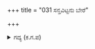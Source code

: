 +++
title = "031 ಸನ್ತವಿಟ್ಟನು ಬೇರೆ"

+++

<details><summary>ಗದ್ಯ (ಕ.ಗ.ಪ) </summary>

31. ಧರ್ಮರಾಯ ಭೀಮಸೇನಾದಿಗಳನ್ನು ಬೇರೆಬೇರೆಯಾಗಿ ಶ್ರೀಕೃಷ್ಣನು ಸಂತೈಸಿ, ಮುನಿ ನಿಕರವನ್ನು ಉಚಿತವಾದ ರೀತಿಯಲ್ಲಿ  ಮನ್ನಿಸಿದನು. ಮುಂದಿನ ಹದಿಮೂರು ವರ್ಷಗಳ ಕಾಲ ಈ ರಾಜ ಸಂಕುಲಕ್ಕೆ ಈ ಕಾಡಿನಲ್ಲಿ ಹೇಗೆ ಕ್ಷೇಮವಾಗಿರುತ್ತಾರೆಯೋ?  ಎಂದು ಶ್ರೀಕೃಷ್ಣ ಧರ್ಮರಾಯನಲ್ಲಿ ಕೇಳಿದನು.
</details>
